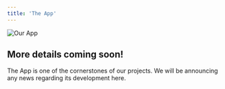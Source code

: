 ```yaml
---
title: 'The App'
---
```


![Our App](https://unsplash.com/photos/70ku6P7kgmc/download?force=true&w=640)

## More details coming soon!

The App is one of the cornerstones of our projects. We will be announcing any news regarding its development here.
